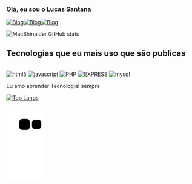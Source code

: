 ### Olá, eu sou o Lucas Santana

[![Blog](https://img.shields.io/badge/WhatsApp-25D366?style=for-the-badge&logo=whatsapp&logoColor=white)](https://contate.me/larean)[![Blog](https://img.shields.io/badge/Discord-7289DA?style=for-the-badge&logo=discord&logoColor=white)](https://discord.gg/PQkVY6sSq9)[![Blog](https://img.shields.io/badge/Wordpress-21759B?style=for-the-badge&logo=wordpress&logoColor=white)](https://larean.com.br)

![MacShinaider GitHub stats](https://github-readme-stats.vercel.app/api?username=macshinaider&show_icons=true&theme=Dracula)

## Tecnologias que eu mais uso que são publicas

<div style="display:inline_block"><br/>
<img alt="html5" src="https://img.shields.io/badge/HTML5-E34F26?style=for-the-badge&logo=html5&logoColor=white" />
<img alt="javascript" src="https://img.shields.io/badge/JavaScript-F7DF1E?style=for-the-badge&logo=javascript&logoColor=black" />
<img alt="PHP" src="https://img.shields.io/badge/PHP-777BB4?style=for-the-badge&logo=php&logoColor=white" />
<img alt="EXPRESS" src="https://img.shields.io/badge/Express.js-404D59?style=for-the-badge" />
<img alt="mysql" src="https://img.shields.io/badge/MySQL-00000F?style=for-the-badge&logo=mysql&logoColor=white" />
<div/>

Eu amo aprender Tecnologia! sempre

[![Top Langs](https://github-readme-stats.vercel.app/api/top-langs/?username=macshinaider)](https://github.com/macshinaider/github-readme-stats)
  
![snake gif](https://github.com/macshinaider/macshinaider/blob/output/github-contribution-grid-snake.svg)
